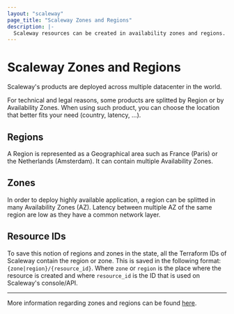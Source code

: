 ```yaml
---
layout: "scaleway"
page_title: "Scaleway Zones and Regions"
description: |-
  Scaleway resources can be created in availability zones and regions.
---
```


# Scaleway Zones and Regions

Scaleway's products are deployed across multiple datacenter in the world.

For technical and legal reasons, some products are splitted by Region or by Availability Zones. When using such product, you can choose the location that better fits your need (country, latency, ...).

## Regions

A Region is represented as a Geographical area such as France (Paris) or the Netherlands (Amsterdam). It can contain multiple Availability Zones.


## Zones

In order to deploy highly available application, a region can be splitted in many Availability Zones (AZ). Latency between multiple AZ of the same region are low as they have a common network layer.


## Resource IDs

To save this notion of regions and zones in the state, all the Terraform IDs of Scaleway contain the region or zone.
This is saved in the following format: `{zone|region}/{resource_id}`. Where `zone` or `region` is the place where the resource is created and where `resource_id` is the ID that is used on Scaleway's console/API.


---

More information regarding zones and regions can be found [here](https://developers.scaleway.com/en/quickstart/#region-and-zone).
